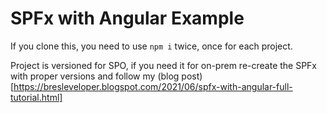# SPFx with Angular Example

If you clone this, you need to use `npm i` twice, once for each project.


Project is versioned for SPO, if you need it for on-prem re-create the SPFx with proper versions and follow my (blog post)[https://bresleveloper.blogspot.com/2021/06/spfx-with-angular-full-tutorial.html]





